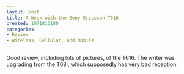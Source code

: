 ```yaml
--- 
layout: post
title: A Week with the Sony Ericsson T616
created: 1071816180
categories: 
- Review
- Wireless, Cellular, and Mobile
---
```

Good review, including lots of pictures, of the T616. The writer was upgrading from the T68i, which supposedly has very bad reception.
